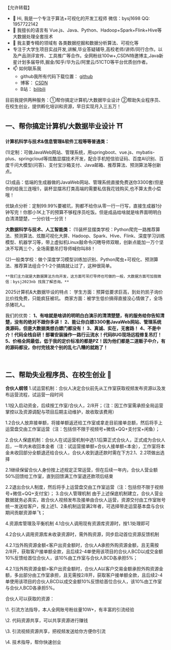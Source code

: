【允许转载】

- 👋 Hi, 我是一个专注于算法+可视化的开发工程师 微信：bysj1698  QQ: 1957722142
- 👀 我擅长的语言有  Vue.js、Java、Python、Hadoop+Spark+Flink+Hive等大数据处理全套技术
- 🌱 我主要专精的领域有 各类数据挖掘和数据分析算法、可视化等
- 专注于大学生项目实战开发,讲解,毕业答疑辅导,高校老师/讲师/同行合作。以及产品测评宣传、工具推广等合作。全网粉丝100w+,CSDN特邀博主,Java新星计划多届导师,掘金/知乎/华为云/阿里云/51CTO等平台优质创作者。
- 📫 如何联系我
  - github我所有代码下载位置： [github](https://github.com/bysj2022NB?tab=repositories)
  - 博客： [CSDN](https://blog.csdn.net/spark2022?type=blog)
  - B站： [bilibili](https://space.bilibili.com/474562629)

目前我提供两种服务：①帮你搞定计算机/大数据毕业设计 ②帮助失业程序员、在校生创业，提供孵化培训和资源，早日实现月入三五万！

## 一、帮你搞定计算机/大数据毕业设计 ⛩


**计算机科学与技术&信息管理&软件工程等等普通类：**

(1)定制：可做JavaWeb网站、管理系统，用springboot、vue.js、mybatis-plus、springcloud等炫酷显摆技术开发，配合手机短信验证码、百度AI识别、百度千问大模型(问答)、支付宝沙箱支付、Java邮箱、推荐算法、预测算法等创新点。

(2)成品：低端的生成器做的JavaWeb网站、管理系统直接免费送你3300套(但是你的给我三连哦!)，装杯显摆吊打类高端的需要私信我花钱购买,也不算太贵小偿哦！

优缺点分析：定制99.99%要被坑，狗都不给你从零一行一行写，直接生成器1分钟写完！你那小1K上下的预算不够程序员吃饭。但是成品给啥就是啥界面明明白白清清楚楚，一分价钱一分货！

**大数据科学与技术、人工智能类：**
(1)装杯显摆类学校：Python爬完一路推荐算法、预测算法、炫酷可视化大屏、Hadoop、Spark、Hive、Flink、深度学习训练模型、机器学习等，带上虚拟机Linux敲命令闪瞎导师双眼，创新点能加一万个坚决不写两三个，全场需要吊打导师喊你叫88！

(2)一般类学校：做个深度学习模型训练加识别、Python爬虫+可视化、预测算法、推荐算法组合个1-2个搞搞就让过了，这种很简单。

```
**我们主力就是大数据算法方向开发，这方面可吊打导师也可做的一般，大数据方面可加我微信：bysj2023nb 找我了解咨询。**
```

2025计算机&大数据毕设的特点：
学生方面：预算低要求巨高，到处钓凯子询价比价找免费，只能疯狂被坑。
商家方面：被学生低价搞得直接没心情做了，全场杀猪坑人。

我们的优势：
**1、有啥就是啥讲的明明白白演示的清清楚楚，有的服务给你告知清楚，没有的绝对不跟你多讲！**
**2、能让你白嫖3300套JavaWeb网站、管理系统类源码，但是大数据类想白嫖门都没有！**
**3、真诚、实在，无套路！**
**4、不是中介！代码全栈自研！部署安装操作一路行云流水！代码BUG现场远程修复吊打！**
**5、价格全网最低，低于我的定价标准的都是PZ！因为他们都是二道贩子中介，有的源码都没，你付完钱发个别的乱七八糟的就跑了！**

<br/>

## 二、帮助失业程序员、在校生创业 🏯
**合伙人纲领**
1.试运营机制：合伙人决定合伙前先从工作室获取视频发布资源以及发布运营流程，试运营一段时间

1.1投入启动资金，后续按工作室/合伙人，2/8开；（注：因工作室需承担全局运营掌控以及资源调配与项目后期主动维护，故收取该费用）

1.2合伙人放弃接单额，将接单额返还给工作室或拿走目前接单总额，然后将手上运营盘交由工作室运营（注：包括但不限于视频号+微信+QQ+支付宝+闲鱼）；

2.合伙人保底机制：合伙人在试运营机制中选1.1后算正式合伙人，正式成为合伙人后，一年内未收回本金者（注：试运营接单额+合伙人接单额<本金），工作室将本金未收回部分全额退还给合伙人，合伙人收到退还款时需在下方2.1、2.2项做出选择

2.1继续保留合伙人身份按上述规定正常运营，但在后续一年内，合伙人营业额50%回馈给工作室，直到回馈满工作室退还款项后结束

2.2退出合伙人制度，然后将手上运营盘交由工作室运营（注：包括但不限于视频号+微信+QQ+支付宝）；
3.合伙人管理机制
由于上述保底机制建立，合伙人营业数据就务必真实，故合伙人视频发布及接单由合伙人运营，资源交付由工作室账号统一发送给客户，按上述1、2条机制运营满2年者，可选择带走运营基本盘与合伙期间贡献资源单飞；

4.资源库管理及平衡机制
4.1合伙人调用现有资源库资源时，按1.1处理即可

4.2合伙人调用资源库未收录资源时，需外购资源，同步启动首位资源反馈机制

4.2.1当外购资源金额<客户出资金额时，合伙人A承担外购资源金额，且无需按2/8开，获取客户接单额全款，且后续2-4单使用该项目的合伙人BCD以成交金额10%反馈给首位合伙人，该10%由工作室与合伙人BCD各承担5%；

4.2.1当外购资源金额>客户出资金额时，合伙人A以客户交易金额承担外购资源金额，多出部分由工作室承担，且无需按2/8开，获取客户接单额全款，且后续2-4单使用该项目的合伙人BCD以成交金额10%反馈给首位合伙人，该10%由工作室与合伙人BCD各承担5%。



合伙人可以获取的资源：

\1. 引流方法指导，本人全网账号粉丝量10W+，有丰富的引流经验

\2. 代码资源共享，可以共享资源进行赚钱

\3. 引流视频资源共享，把视频发送给你方便你引流

\4. 技术指导，帮你快速创业


